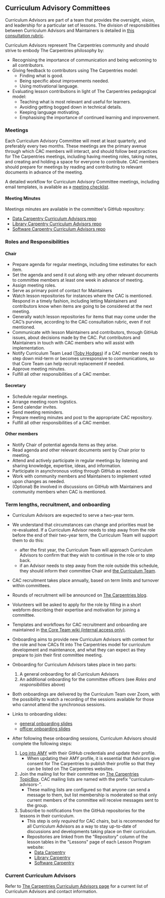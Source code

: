 ## Curriculum Advisory Committees

Curriculum Advisors are part of a team that provides the oversight, vision, and leadership for a particular set of lessons.
The division of responsibilities between Curriculum Advisors and Maintainers is detailed 
in [this consultation rubric](https://docs.carpentries.org/topic_folders/lesson_development/cac-consult-rubric.html).

Curriculum Advisors represent The Carpentries community and should strive to embody The Carpentries philosophy by:

- Recognising the importance of communication and being welcoming to all contributors.
- Giving feedback to contributors using The Carpentries model:
  -  Finding what is good. 
  -  Being specific about improvements needed. 
  -  Using motivational language.
- Evaluating lesson contributions in light of The Carpentries pedagogical model:
  - Teaching what is most relevant and useful for learners.
  - Avoiding getting bogged down in technical details.
  - Keeping language motivating.
  - Emphasising the importance of continued learning and improvement.

### Meetings
Each Curriculum Advisory Committee will meet at least quarterly, and preferably every two months. These meetings are the primary avenue through which CAC members will interact, and should follow best practices for The Carpentries meetings, including having meeting roles, taking notes, and creating and holding a space for everyone to contribute. CAC members should prepare for meetings by reading and contributing to relevant documents in advance of the meeting. 

A detailed workflow for Curriculum Advisory Committee meetings, including email templates, is available as a [meeting checklist](CAC_meeting_checklist.md).

#### Meeting Minutes
Meetings minutes are available in the committee's GitHub repository:

- [Data Carpentry Curriculum Advisors repo](https://github.com/datacarpentry/curriculum-advisors)
- [Library Carpentry Curriculum Advisors repo](https://github.com/LibraryCarpentry/curriculum-advisors)
- [Software Carpentry Curriculum Advisors repo](https://github.com/swcarpentry/curriculum-advisors)

### Roles and Responsibilities

#### Chair
- Prepare agenda for regular meetings, including time estimates for each item.
- Set the agenda and send it out along with any other relevant documents to committee members at least one week in advance of meeting.
- Assign meeting roles.
- Serve as primary point of contact for Maintainers
- Watch lesson repositories for instances where the CAC is mentioned. Respond in a timely fashion, including letting Maintainers and contributors know when items are going to be considered at the next meeting.
- Generally watch lesson repositories for items that may come under the CAC’s purview, according to the CAC consultation rubric, even if not mentioned.
- Communicate with lesson Maintainers and contributors, through GitHub issues, about decisions made by the CAC. Put contributors and Maintainers in touch with CAC members who will assist with implementation. 
- Notify Curriculum Team Lead ([Toby Hodges](mailto:tobyhodges@carpentries.org)) if a CAC member needs to step down mid-term or becomes unresponsive to communications, so that Core Team can help recruit replacement if needed. 
- Approve meeting minutes. 
- Fulfill all other responsibilities of a CAC member. 

#### Secretary
- Schedule regular meetings. 
- Arrange meeting room logistics. 
- Send calendar invites. 
- Send meeting reminders. 
- Prepare meeting minutes and post to the appropriate CAC repository. 
- Fulfill all other responsibilities of a CAC member. 

#### Other members
- Notify Chair of potential agenda items as they arise.
- Read agenda and other relevant documents sent by Chair prior to meeting.
- Attend and actively participate in regular meetings by listening and sharing knowledge, expertise, ideas, and information.
- Participate in asynchronous voting through GitHub as needed. 
- Work with community members and Maintainers to implement voted upon changes as needed.
- (Optional) Be involved in discussions on GitHub with Maintainers and community members when CAC is mentioned. 

### Term lengths, recruitment, and onboarding

- Curriculum Advisors are expected to serve a two-year term. 
- We understand that circumstances can change and priorities must be re-evaluated. If a Curriculum Advisor needs to step away from the role before the end of their two-year term, the Curriculum Team will support them to do this: 
  - after the first year, the Curriculum Team will approach Curriculum Advisors to confirm that they wish to continue in the role or to step back.
  - if an Advisor needs to step away from the role outside this schedule, they should inform their committee Chair and [the Curriculum Team](mailto:curriculum@carpentries.org).

- CAC recruitment takes place annually, based on term limits and turnover within committees.
- Rounds of recruitment will be announced on [The Carpentries blog](https://carpentries.org/blog/).
- Volunteers will be asked to apply for the role by filling in a short webform describing their expertise and motivation for joining a committee.
- Templates and workflows for CAC recruitment and onboarding are maintained in [the Core Team wiki (internal access only)](https://github.com/carpentries/core-team-wiki/tree/main/curriculum).

- Onboarding aims to provide new Curriculum Advisors with context for the role and how CACs fit into The Carpentries model for curriculum development and maintenance, and what they can expect as they prepare to join their first committee meeting.
- Onboarding for Curriculum Advisors takes place in two parts:
  1. A general onboarding for all Curriculum Advisors
  2. An additional onboarding for the committee officers (see _Roles and responsibilities_ above)
- Both onboardings are delivered by the Curriculum Team over Zoom, with the possibility to watch a recording of the sessions available for those who cannot attend the synchronous sessions.
- Links to onboarding slides:
  - [general onboarding slides](https://docs.google.com/presentation/d/1xuMCP43EUvmFqvHDX9w4BwOdvWMDcjW0BGxyOQVFSBs/edit?usp=sharing)
  - [officer onboarding slides](https://docs.google.com/presentation/d/1XZmV-EfYXnMo2H2aBqqJo1eIMP1kpzeX5pherky-Cho/edit?usp=sharing)
- After following these onboarding sessions, Curriculum Advisors should complete the following steps:
  1. [Log into AMY](https://amy.carpentries.org/) with their GitHub credentials and update their profile.
     - When updating their AMY profile, it is essential that Advisors give consent for The Carpentries to publish their profile so that they can be listed on The Carpentries websites.
  2. Join the mailing list for their committee on [The Carpentries TopicBox](https://carpentries.topicbox.com/groups). CAC mailing lists are named with the prefix "curriculum-advisors-". 
     - These mailing lists are configured so that anyone can send a message to them, but list membership is moderated so that only current members of the committee will receive messages sent to the group.
  3. Subscribe to notifications from the GitHub repositories for the lessons in their curriculum.
     - This step is only _required_ for CAC chairs, but is recommended for all Curriculum Advisors as a way to stay up-to-date of discussions and developments taking place on their curriculum.
     - Repositories are linked from the "Repository" column of the lesson tables in the "Lessons" page of each Lesson Program website:
       - [Data Carpentry](https://datacarpentry.org/lessons/)
       - [Library Carpentry](https://librarycarpentry.org/lessons/)
       - [Software Carpentry](https://software-carpentry.org/lessons/)

### Current Curriculum Advisors

Refer to [The Carpentries Curriculum Advisors page](https://carpentries.org/curriculum-advisors/) for a current list of Curriculum Advisors and contact information.

